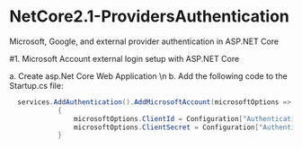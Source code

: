 # NetCore2.1-ProvidersAuthentication
Microsoft, Google, and external provider authentication in ASP.NET Core

#1. Microsoft Account external login setup with ASP.NET Core

a.  Create asp.Net Core Web Application \n
b.  Add the following code to the Startup.cs file:
```csharp
  services.AddAuthentication().AddMicrosoftAccount(microsoftOptions =>
            {
                microsoftOptions.ClientId = Configuration["Authentication:Microsoft:ApplicationId"];
                microsoftOptions.ClientSecret = Configuration["Authentication:Microsoft:Password"];
            }
```                
